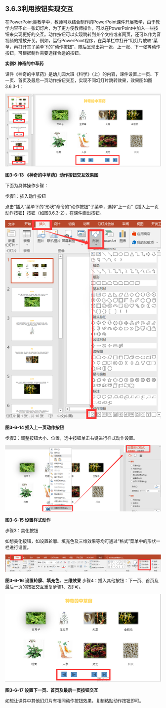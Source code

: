 ## 3.6.3利用按钮实现交互

在PowerPoint类教学中，教师可以结合制作的PowerPoint课件开展教学，由于教学内容不止一张幻灯片，为了更方便教师操作，可以在PowerPoint中加入一些按钮来实现更好的交互。动作按钮可以实现跳转到某个文档或者网页，还可以作为音视频的播放开关。例如，运行PowerPoint程序，在菜单栏中打开“幻灯片放映”菜单，再打开其子菜单下的“动作按钮”，随后呈现出第一张、上一张、下一张等动作按钮，可根据制作需要选择合适的按钮。

**实例2 神奇的中草药**

课件《神奇的中草药》是幼儿园大班《科学》（上）的内容，课件设置上一页、下一页、首页及最后一页动作按钮交互，实现不同幻灯片跳转效果，效果图如图3.6.3-1：

![](/assets/3-6-13.png)

**图3-6-13 《神奇的中草药》动作按钮交互效果图**

下面为具体操作步骤：

步骤1：插入动作按钮

点击“插入”菜单下的“形状”命令的“动作按钮”子菜单，选择“上一页”【插入上一页动作按钮】按钮（如图3.6.3-2），在课件画出按钮。

![](/assets/3-6-14.png)

**图3-6-14 插入上一页动作按钮**

步骤2：调整按钮大小、位置，选中按钮单击右键进行样式动作设置。

![](/assets/3-6-15.png)

**图3-6-15 设置样式动作**

步骤3：美化按钮

如想美化按钮，如设置轮廓、填充色及三维效果等均可通过“格式”菜单中的形状一栏进行设置。

![](/assets/3-6-16.png)

**图3-6-16 设置轮廓、填充色、三维效果**
步骤4：插入其他按钮：下一页、首页及最后一页的按钮交互重复步骤1、2即可。

![](/assets/3-6-17.png)

**图3-6-17 设置下一页、首页及最后一页按钮交互**

如想让课件中其他幻灯片有相同动作按钮效果，复制粘贴动作按钮即可。